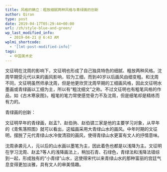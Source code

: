 ```yaml
---
title: 风格的确立：粗放细腻两种风格与青绿画的创新
author: Qiran
type: post
date: 2019-04-17T05:29:44+00:00
url: /zh/style-blue-and-green/
wp_last_modified_info:
  - 2019-04-21 @ 6:43 AM
wplmi_shortcode:
  - '[lmt-post-modified-info]'
tags:
  - 中国美术史
---
```

文征明在沈周的影响下，文征明也形成了自己独具特色的细腻、粗放两种风格。沈周早期受元代以来的画风影响，较为工细，而到40岁以后画风由细变粗。和沈周不同，文征明虽然师承沈周，但是他更欣赏沈周早期的工细画风格，因此文征明水墨画或青绿画以工细为主，所以有“粗沈细文”之称。不过文征明也有粗笔风格的作品，如《古木寒泉图》。粗笔的笔力常使感觉骨力不及沈周，但是细笔却是精练而有力的。

青绿画的创新：

文征明早年的青绿画，赵孟?、赵伯驹、赵伯骕三家是他的主要学习对象，从早年的《青焦落照图》就可以看出，这幅画采用大青绿山水的画风。中年时期的文征明，摆脱了元代青绿山水冷俊清寂的画风，使得青绿山水更富有文人的抒情意味。

沈周承袭元人，元以后的山水画以墨笔为主，因此着色也都是以浅降为主。文征明在学习沈周、赵孟?等人的浅降画法上，稍加石青、石绿色，青绿法和浅降法错综到一起，形成独有的“小青绿”山水，这使得宋代以来青绿山水的那种富丽的宫廷气息变得更加淡雅，具有文人的审美情趣。
